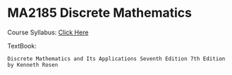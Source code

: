 # MA2185 Discrete Mathematics

Course Syllabus: [Click Here](https://www.cityu.edu.hk/catalogue/ug/201415/course/MA2185.pdf)

TextBook:
```
Discrete Mathematics and Its Applications Seventh Edition 7th Edition by Kenneth Rosen
```
